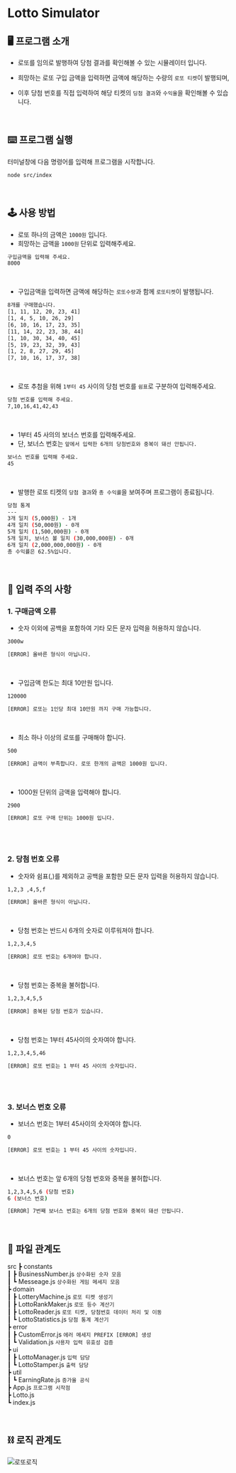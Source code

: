 # Lotto Simulator


## 🖥️ 프로그램 소개

- 로또를 임의로 발행하여 당첨 결과를 확인해볼 수 있는 시뮬레이터 입니다.  

- 희망하는 로또 구입 금액을 입력하면 금액에 해당하는 수량의 `로또 티켓`이 발행되며, 

- 이후 당첨 번호를 직접 입력하여 해당 티켓의 `딩첨 결과`와 `수익율`을 확인해볼 수 있습니다.     


<br>

## ⌨️  프로그램 실행
터미널창에 다음 명령어를 입력해 프로그램을 시작합니다.     

```bash
node src/index
```
<br>

## 🕹️  사용 방법
- 로또 하나의 금액은 `1000원` 입니다.
- 희망하는 금액을 `1000원` 단위로 입력해주세요.     
~~~bash
구입금액을 입력해 주세요.
8000
~~~

<br>

- 구입금액을 입력하면 금액에 해당하는 `로또수량`과 함께 `로또티켓`이 발행됩니다.
~~~bash
8개를 구매했습니다.
[1, 11, 12, 20, 23, 41]
[1, 4, 5, 10, 26, 29]
[6, 10, 16, 17, 23, 35]
[11, 14, 22, 23, 38, 44]
[1, 10, 30, 34, 40, 45]
[5, 19, 23, 32, 39, 43]
[1, 2, 8, 27, 29, 45]
[7, 10, 16, 17, 37, 38]
~~~

<br>

- 로또 추첨을 위해 `1부터 45` 사이의 당첨 번호를 `쉼표`로 구분하여 입력해주세요.
~~~bash
당첨 번호를 입력해 주세요.
7,10,16,41,42,43
~~~

<br>

- 1부터 45 사의의 보너스 번호를 입력해주세요.      
- 단, 보너스 번호는 `앞에서 입력한 6개의 당첨번호와 중복이 돼선 안됩니다.`     
~~~bash
보너스 번호를 입력해 주세요.
45
~~~

<br>

- 발행한 로또 티켓의 `당첨 결과`와 `총 수익률`을 보여주며 프로그램이 종료됩니다.     
~~~bash
당첨 통계
---
3개 일치 (5,000원) - 1개
4개 일치 (50,000원) - 0개
5개 일치 (1,500,000원) - 0개
5개 일치, 보너스 볼 일치 (30,000,000원) - 0개
6개 일치 (2,000,000,000원) - 0개
총 수익률은 62.5%입니다.
~~~

<br>

## 🚨 입력 주의 사항

### 1. 구매금액 오류

- 숫자 이외에 공백을 포함하여 기타 모든 문자 입력을 허용하지 않습니다.
~~~bash
3000w

[ERROR] 올바른 형식이 아닙니다.
~~~
<br>

- 구입금액 한도는 최대 10만원 입니다.
~~~bash
120000

[ERROR] 로또는 1인당 최대 10만원 까지 구매 가능합니다.
~~~
<br>

- 최소 하나 이상의 로또를 구매해야 합니다.
~~~bash
500

[ERROR] 금액이 부족합니다. 로또 한개의 금액은 1000원 입니다.
~~~
<br>

- 1000원 단위의 금액을 입력해야 합니다.
```bash
2900

[ERROR] 로또 구매 단위는 1000원 입니다.
```
<br>
<br>

### 2. 당첨 번호 오류
- 숫자와 쉼표(,)를 제외하고 공백을 포함한 모든 문자 입력을 허용하지 않습니다.    
```bash
1,2,3 ,4,5,f

[ERROR] 올바른 형식이 아닙니다.
```
<br>

- 당첨 번호는 반드시 6개의 숫자로 이루워져야 합니다.
```bash
1,2,3,4,5

[ERROR] 로또 번호는 6개여야 합니다.
```
<br>

- 당첨 번호는 중복을 불허합니다.
```bash
1,2,3,4,5,5

[ERROR] 중복된 당첨 번호가 있습니다.
```
<br>

- 당첨 번호는 1부터 45사이의 숫자여야 합니다.
```bash
1,2,3,4,5,46

[ERROR] 로또 번호는 1 부터 45 사이의 숫자입니다.
```
<br>

<br>

### 3. 보너스 번호 오류
- 보너스 번호는 1부터 45사이의 숫자여야 합니다.
```bash
0

[ERROR] 로또 번호는 1 부터 45 사이의 숫자입니다.
```
<br>

- 보너스 번호는 앞 6개의 당첨 번호와 중복을 불허합니다.
```bash
1,2,3,4,5,6 (당첨 번호)
6 (보너스 번호)

[ERROR] 7번째 보너스 번호는 6개의 당첨 번호와 중복이 돼선 안됩니다.
```
<br>

## 💾 파일 관계도    
       

src
 ┣ constants       
 ┃ ┣ BusinessNumber.js   `상수화된 숫자 모음`       
 ┃ ┗ Messeage.js   `상수화된 게임 메세지 모음`      
 ┣ domain       
 ┃ ┣ LotteryMachine.js   `로또 티켓 생성기`     
 ┃ ┣ LottoRankMaker.js   `로또 등수 계산기`      
 ┃ ┣ LottoReader.js   `로또 티켓, 당첨번호 데이터 처리 및 이동`       
 ┃ ┗ LottoStatistics.js   `당첨 통계 계산기`      
 ┣ error       
 ┃ ┣ CustomError.js  `에러 메세지 PREFIX [ERROR] 생성`       
 ┃ ┗ Validation.js   `사용자 입력 유효성 검증`        
 ┣ ui        
 ┃ ┣ LottoManager.js   `입력 담당`        
 ┃ ┗ LottoStamper.js   `출력 담당`      
 ┣ util       
 ┃ ┗ EarningRate.js   `증가율 공식`      
 ┣ App.js   `프로그램 시작점`      
 ┣ Lotto.js       
 ┗ index.js       

<br>

## ⛓️ 로직 관계도

![로또로직](lottoimage.png)
